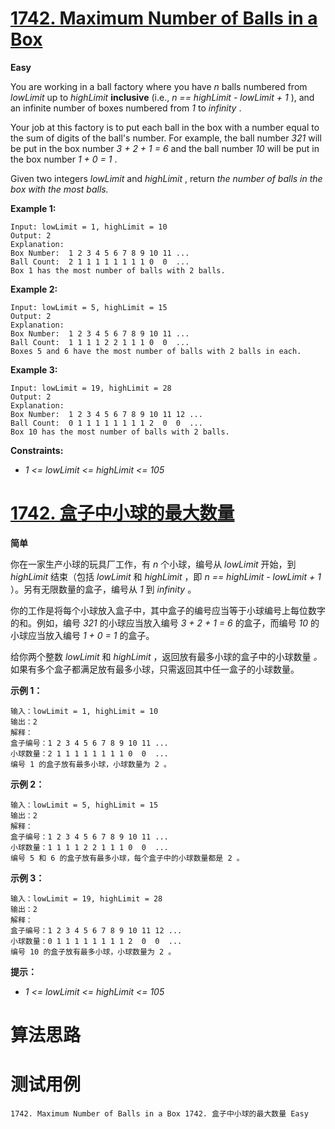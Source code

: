 # [1742. Maximum Number of Balls in a Box][enTitle]

**Easy**

You are working in a ball factory where you have  *n*  balls numbered from  *lowLimit*  up to  *highLimit*  **inclusive**  (i.e.,  *n == highLimit - lowLimit + 1* ), and an infinite number of boxes numbered from  *1*  to  *infinity* .

Your job at this factory is to put each ball in the box with a number equal to the sum of digits of the ball's number. For example, the ball number  *321*  will be put in the box number  *3 + 2 + 1 = 6*  and the ball number  *10*  will be put in the box number  *1 + 0 = 1* .

Given two integers  *lowLimit*  and  *highLimit* , return *the number of balls in the box with the most balls.* 



**Example 1:** 

```
Input: lowLimit = 1, highLimit = 10
Output: 2
Explanation:
Box Number:  1 2 3 4 5 6 7 8 9 10 11 ...
Ball Count:  2 1 1 1 1 1 1 1 1 0  0  ...
Box 1 has the most number of balls with 2 balls.
```

**Example 2:** 

```
Input: lowLimit = 5, highLimit = 15
Output: 2
Explanation:
Box Number:  1 2 3 4 5 6 7 8 9 10 11 ...
Ball Count:  1 1 1 1 2 2 1 1 1 0  0  ...
Boxes 5 and 6 have the most number of balls with 2 balls in each.

```

**Example 3:** 

```
Input: lowLimit = 19, highLimit = 28
Output: 2
Explanation:
Box Number:  1 2 3 4 5 6 7 8 9 10 11 12 ...
Ball Count:  0 1 1 1 1 1 1 1 1 2  0  0  ...
Box 10 has the most number of balls with 2 balls.

```



**Constraints:** 

-  *1 <= lowLimit <= highLimit <= 105* 


# [1742. 盒子中小球的最大数量][cnTitle]

**简单**

你在一家生产小球的玩具厂工作，有  *n*  个小球，编号从  *lowLimit*  开始，到  *highLimit*  结束（包括  *lowLimit*  和  *highLimit*  ，即  *n == highLimit - lowLimit + 1* ）。另有无限数量的盒子，编号从  *1*  到  *infinity*  。

你的工作是将每个小球放入盒子中，其中盒子的编号应当等于小球编号上每位数字的和。例如，编号  *321*  的小球应当放入编号  *3 + 2 + 1 = 6*  的盒子，而编号  *10*  的小球应当放入编号  *1 + 0 = 1*  的盒子。

给你两个整数  *lowLimit*  和  *highLimit*  ，返回放有最多小球的盒子中的小球数量 *。* 如果有多个盒子都满足放有最多小球，只需返回其中任一盒子的小球数量。



**示例 1：** 

```
输入：lowLimit = 1, highLimit = 10
输出：2
解释：
盒子编号：1 2 3 4 5 6 7 8 9 10 11 ...
小球数量：2 1 1 1 1 1 1 1 1 0  0  ...
编号 1 的盒子放有最多小球，小球数量为 2 。
```

**示例 2：** 

```
输入：lowLimit = 5, highLimit = 15
输出：2
解释：
盒子编号：1 2 3 4 5 6 7 8 9 10 11 ...
小球数量：1 1 1 1 2 2 1 1 1 0  0  ...
编号 5 和 6 的盒子放有最多小球，每个盒子中的小球数量都是 2 。

```

**示例 3：** 

```
输入：lowLimit = 19, highLimit = 28
输出：2
解释：
盒子编号：1 2 3 4 5 6 7 8 9 10 11 12 ...
小球数量：0 1 1 1 1 1 1 1 1 2  0  0  ...
编号 10 的盒子放有最多小球，小球数量为 2 。

```



**提示：** 

-  *1 <= lowLimit <= highLimit <= 105* 




# 算法思路

# 测试用例
```
1742. Maximum Number of Balls in a Box 1742. 盒子中小球的最大数量 Easy
```

[enTitle]: https://leetcode.com/problems/maximum-number-of-balls-in-a-box/
[cnTitle]: https://leetcode-cn.com/problems/maximum-number-of-balls-in-a-box/
